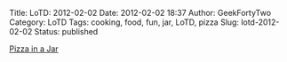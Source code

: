 Title: LoTD: 2012-02-02
Date: 2012-02-02 18:37
Author: GeekFortyTwo
Category: LoTD
Tags: cooking, food, fun, jar, LoTD, pizza
Slug: lotd-2012-02-02
Status: published

[Pizza in a Jar](http://www.1finecookie.com/2011/10/pizza-in-a-jar/)

